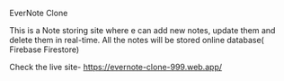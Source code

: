EverNote Clone

This is a Note storing site where e can add new notes, update them and delete them in real-time. All the notes will be stored online database( Firebase Firestore)

Check the live site- https://evernote-clone-999.web.app/
